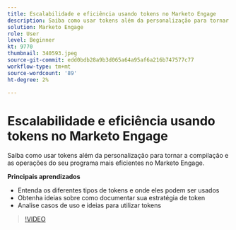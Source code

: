 ```yaml
---
title: Escalabilidade e eficiência usando tokens no Marketo Engage
description: Saiba como usar tokens além da personalização para tornar a compilação e as operações do seu programa mais eficientes no Marketo Engage.
solution: Marketo Engage
role: User
level: Beginner
kt: 9770
thumbnail: 340593.jpeg
source-git-commit: edd0bdb28a9b3d065a64a95af6a216b747577c77
workflow-type: tm+mt
source-wordcount: '89'
ht-degree: 2%

---
```


# Escalabilidade e eficiência usando tokens no Marketo Engage

Saiba como usar tokens além da personalização para tornar a compilação e as operações do seu programa mais eficientes no Marketo Engage.

**Principais aprendizados**

* Entenda os diferentes tipos de tokens e onde eles podem ser usados
* Obtenha ideias sobre como documentar sua estratégia de token
* Analise casos de uso e ideias para utilizar tokens

>[!VIDEO](https://video.tv.adobe.com/v/340593/?quality=12&learn=on)
